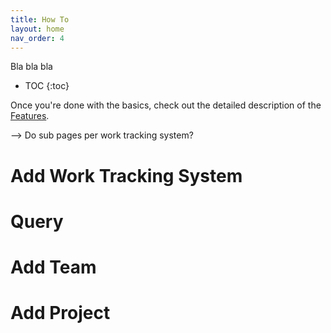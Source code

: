 ```yaml
---
title: How To
layout: home
nav_order: 4
---
```


Bla bla bla

- TOC
{:toc}

Once you're done with the basics, check out the detailed description of the [Features](../features/features.html).

--> Do sub pages per work tracking system?
# Add Work Tracking System

# Query

# Add Team

# Add Project